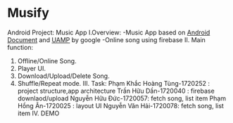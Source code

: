 # Musify
Android Project: Music App
I.Overview:
-Music App based on <a href="https://developer.android.com/guide/topics/media-apps/audio-app/building-an-audio-app">Android Document</a> and 
<a href="https://github.com/android/uamp">UAMP</a> by google
-Online song using firebase
II. Main function:
  1. Offline/Online Song.
  2. Player UI.
  3. Download/Upload/Delete Song.
  4. Shuffle/Repeat mode.
III. Task:
Phạm Khắc Hoàng Tùng-1720252 : project structure,app architecture
Trần Hữu Dần-1720040 : firebase downlaod/upload
Nguyễn Hữu Đức-1720057: fetch song, list item
Phạm Hồng Ân-1720025 : layout UI
Nguyễn Văn Hải-1720078: fetch song, list item
IV. DEMO
